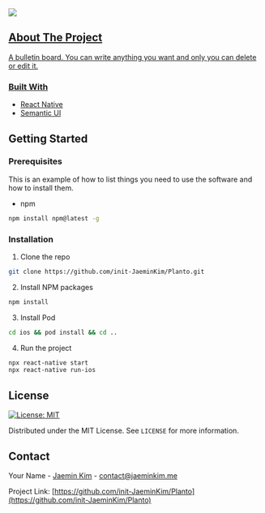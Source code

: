 <a href="https://www.linkedin.com/in/jaemin-kim-8765a01b6/">
<img src="https://img.shields.io/badge/linkedin-%230077B5.svg?&style=for-the-badge&logo=linkedin&logoColor=white" />

<!-- ABOUT THE PROJECT -->

## About The Project

A bulletin board. You can write anything you want and only you can delete or edit it.
### Built With

- [React Native](https://reactnative.dev)
- [Semantic UI](https://semantic-ui.com/)

<!-- GETTING STARTED -->

## Getting Started

### Prerequisites

This is an example of how to list things you need to use the software and how to install them.

- npm

```sh
npm install npm@latest -g
```

### Installation

1. Clone the repo

```sh
git clone https://github.com/init-JaeminKim/Planto.git
```

2. Install NPM packages

```sh
npm install
```

3. Install Pod

```sh
cd ios && pod install && cd ..
```

4. Run the project

```sh
npx react-native start
npx react-native run-ios
```

<!-- LICENSE -->

## License
[![License: MIT](https://img.shields.io/badge/License-MIT-yellow.svg)](https://opensource.org/licenses/MIT)

Distributed under the MIT License. See `LICENSE` for more information.

<!-- CONTACT -->

## Contact

Your Name - [Jaemin Kim](contact@jaeminkim.me) - contact@jaeminkim.me

Project Link: [https://github.com/init-JaeminKim/Planto](https://github.com/init-JaeminKim/Planto)

